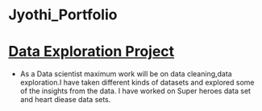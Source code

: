 # Jyothi_Portfolio

# [Data Exploration Project](https://github.com/Jyothif/Data-explooration)

* As a Data scientist maximum work will be on data cleaning,data exploration.I have taken different kinds of datasets and explored some of the insights from the data. I have worked on Super heroes data set and heart diease data sets.


